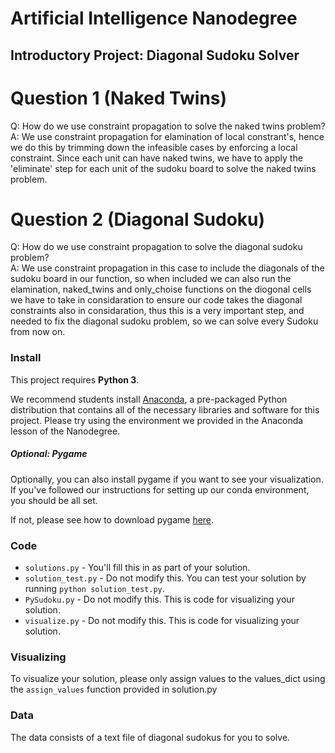 # Artificial Intelligence Nanodegree
## Introductory Project: Diagonal Sudoku Solver

# Question 1 (Naked Twins)
Q: How do we use constraint propagation to solve the naked twins problem?  
A: We use constraint propagation for elamination of local constrant's, hence we do this by trimming down the infeasible cases by enforcing a local constraint. Since each unit can have naked twins, we have to apply the 'eliminate' step for each unit of the sudoku board to solve the naked twins problem. 

# Question 2 (Diagonal Sudoku)
Q: How do we use constraint propagation to solve the diagonal sudoku problem?  
A: We use constraint propagation in this case to include the diagonals of the sudoku board in our function, so when included we can also run the elamination, naked_twins and only_choise functions on the diogonal cells we have to take in considaration to ensure our code takes the diagonal constraints also in considaration, thus this is a very important step, and needed to fix the diagonal sudoku problem, so we can solve every Sudoku from now on.

### Install

This project requires **Python 3**.

We recommend students install [Anaconda](https://www.continuum.io/downloads), a pre-packaged Python distribution that contains all of the necessary libraries and software for this project. 
Please try using the environment we provided in the Anaconda lesson of the Nanodegree.

##### Optional: Pygame

Optionally, you can also install pygame if you want to see your visualization. If you've followed our instructions for setting up our conda environment, you should be all set.

If not, please see how to download pygame [here](http://www.pygame.org/download.shtml).

### Code

* `solutions.py` - You'll fill this in as part of your solution.
* `solution_test.py` - Do not modify this. You can test your solution by running `python solution_test.py`.
* `PySudoku.py` - Do not modify this. This is code for visualizing your solution.
* `visualize.py` - Do not modify this. This is code for visualizing your solution.

### Visualizing

To visualize your solution, please only assign values to the values_dict using the ```assign_values``` function provided in solution.py

### Data

The data consists of a text file of diagonal sudokus for you to solve.
